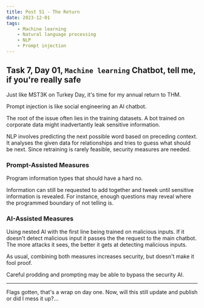 ```yaml
---
title: Post 51 - The Return
date: 2023-12-01
tags:
    - Machine learning
    - Natural language processing
    - NLP
    - Prompt injection
---
```

## Task 7, Day 01, <code>Machine learning</code> Chatbot, tell me, if you're really safe

Just like MST3K on Turkey Day, it's time for my annual return to THM.

Prompt injection is like social engineering an AI chatbot.

The root of the issue often lies in the training datasets. A bot trained on corporate data might inadvertantly leak sensitive information.

NLP involves predicting the next possible word based on preceding context. It analyses the given data for relationships and tries to guess what should be next. Since retraining is rarely feasible, security measures are needed.

### Prompt-Assisted Measures
Program information types that should have a hard no.

Information can still be requested to add together and tweek until sensitive information is revealed. For instance, enough questions may reveal where the programmed boundary of not telling is.

### AI-Assisted Measures
Using nested AI with the first line being trained on malicious inputs. If it doesn't detect malicious input it passes the the request to the main chatbot. The more attacks it sees, the better it gets at detecting malicious inputs.

As usual, combining both measures increases security, but doesn't make it fool proof.

Careful prodding and prompting may be able to bypass the security AI.

---

Flags gotten, that's a wrap on day one. Now, will this still update and publish or did I mess it up?...
